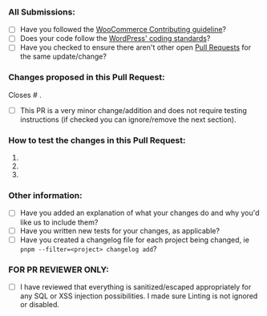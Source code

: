### All Submissions:

-   [ ] Have you followed the [WooCommerce Contributing guideline](https://github.com/woocommerce/woocommerce/blob/trunk/.github/CONTRIBUTING.md)?
-   [ ] Does your code follow the [WordPress' coding standards](https://make.wordpress.org/core/handbook/best-practices/coding-standards/)?
-   [ ] Have you checked to ensure there aren't other open [Pull Requests](https://github.com/woocommerce/woocommerce/pulls) for the same update/change?

<!-- Mark completed items with an [x] -->

<!-- You can erase any parts of this template not applicable to your Pull Request. -->

### Changes proposed in this Pull Request:

<!-- Describe the changes made to this Pull Request and the reason for such changes. -->

Closes # .

<!-- The next section is mandatory. If your PR doesn't require testing, please indicate that you are purposefully omitting instructions. -->

- [ ] This PR is a very minor change/addition and does not require testing instructions (if checked you can ignore/remove the next section).

<!-- Begin testing instructions -->

### How to test the changes in this Pull Request:

<!-- Otherwise, please include detailed instructions on how these changes can be tested (including pre-conditions, configuration, steps to take and expected results). It may help to write your instructions using pseudocode -- as if you're telling a computer how to execute the test. -->

1.
2.
3.

<!-- End testing instructions -->

### Other information:

-   [ ] Have you added an explanation of what your changes do and why you'd like us to include them?
-   [ ] Have you written new tests for your changes, as applicable?
-   [ ] Have you created a changelog file for each project being changed, ie `pnpm --filter=<project> changelog add`?

<!-- Mark completed items with an [x] -->

### FOR PR REVIEWER ONLY:

-   [ ] I have reviewed that everything is sanitized/escaped appropriately for any SQL or XSS injection possibilities. I made sure Linting is not ignored or disabled.

